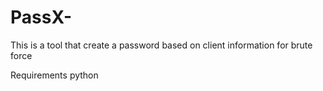 # PassX-
This is a tool that create a password based on client information for brute force 

Requirements 
python
